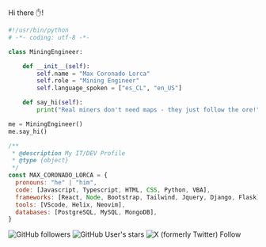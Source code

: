 Hi there ✋!

```python
#!/usr/bin/python
# -*- coding: utf-8 -*-

class MiningEngineer:

    def __init__(self):
        self.name = "Max Coronado Lorca"
        self.role = "Mining Engineer"
        self.language_spoken = ["es_CL", "en_US"]

    def say_hi(self):
        print("Real miners don't need maps - they just follow the ore!")

me = MiningEngineer()
me.say_hi()
```

```javascript
/**
 * @description My IT/DEV Profile
 * @type {object}
 */
const MAX_CORONADO_LORCA = {
  pronouns: "he" | "him",
  code: [Javascript, Typescript, HTML, CSS, Python, VBA],
  frameworks: [React, Node, Bootstrap, Tailwind, Jquery, Django, Flask],
  tools: [VScode, Helix, Neovim],
  databases: [PostgreSQL, MySQL, MongoDB],
}
```

![[GitHub followers](https://img.shields.io/github/followers/0x0012)](https://github.com/0x0012) ![GitHub User's stars](https://img.shields.io/github/stars/0x0012) ![X (formerly Twitter) Follow](https://img.shields.io/twitter/follow/0x0012_)
